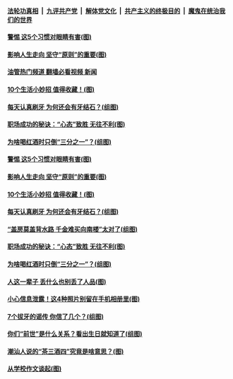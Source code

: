 ####  [法轮功真相](../../../../basic/blob/master/README.md?t=11011901) &nbsp;|&nbsp; [九评共产党](../../../../9ping.md/blob/master/README.md?t=11011901) &nbsp;|&nbsp; [解体党文化](../../../../jtdwh.md/blob/master/README.md?t=11011901)  &nbsp;|&nbsp; [共产主义的终极目的](../../../../gczydzjmd.md/blob/master/README.md?t=11011901) &nbsp;|&nbsp; [魔鬼在统治我们的世界](../../../../mgztzwmdsj.md/blob/master/README.md?t=11011901) 

#### [警惕 这5个习惯对眼睛有害(图)](../pages/p8/1020463.md?t=11011901) 

#### [影响人生走向 坚守“原则”的重要(图)](../pages/p8/1020468.md?t=11011901) 

#### [油管热门频道 翻墙必看视频 新闻](http://209.250.226.216:81/youtube.html?11011901)

#### [10个生活小妙招 值得收藏！(图)](../pages/p8/1020475.md?t=11011901) 

#### [每天认真刷牙 为何还会有牙结石？(组图)](../pages/p8/1018685.md?t=11011901) 

#### [职场成功的秘诀：“心态”致胜 无往不利(图)](../pages/p8/1020465.md?t=11011901) 

#### [为啥喝红酒时只倒“三分之一”？(组图)](../pages/p8/1020411.md?t=11011901) 


#### [警惕 这5个习惯对眼睛有害(图)](../pages/p8/1020463.md?t=11011901) 

#### [影响人生走向 坚守“原则”的重要(图)](../pages/p8/1020468.md?t=11011901) 


#### [10个生活小妙招 值得收藏！(图)](../pages/p8/1020475.md?t=11011901) 

#### [每天认真刷牙 为何还会有牙结石？(组图)](../pages/p8/1018685.md?t=11011901) 

#### [“盖房莫盖背水路 千金难买向南楼”太对了(组图)](../pages/p8/1019422.md?t=11011901) 

#### [职场成功的秘诀：“心态”致胜 无往不利(图)](../pages/p8/1020465.md?t=11011901) 


#### [为啥喝红酒时只倒“三分之一”？(组图)](../pages/p8/1020411.md?t=11011901) 


#### [人这一辈子 丢什么也别丢了人品(图)](../pages/p8/1020316.md?t=11011901) 


#### [小心信息泄露！这4种照片别留在手机相册里(图)](../pages/p8/1020321.md?t=11011901) 

#### [7个拔牙的谣传 你信了几个？(组图)](../pages/p8/1019909.md?t=11011901) 


#### [你们“前世”是什么关系？看出生日就知道了(组图)](../pages/p8/1020323.md?t=11011901) 


#### [潮汕人说的“茶三酒四”究竟是啥意思？(图)](../pages/p8/1020253.md?t=11011901) 

#### [从学校作文谈起(图)](../pages/p8/1020276.md?t=11011901) 

<img src='http://gfw-breaker.win/goodnews/indexes/p8.md' width='0px' height='0px'/>
